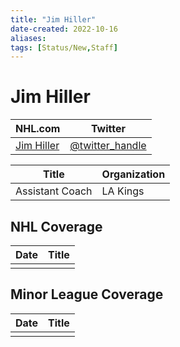 ```yaml
---
title: "Jim Hiller"
date-created: 2022-10-16
aliases: 
tags: [Status/New,Staff]
---
```


# Jim Hiller

| NHL.com                                                        | Twitter                                 |
| -------------------------------------------------------------- | --------------------------------------- |
| [Jim Hiller](https://www.nhl.com/kings/team/coaching-staff) | [@twitter_handle](https://twitter.com/) |


| Title           | Organization |
| --------------- | ------------ |
| Assistant Coach | LA Kings     | 


## NHL  Coverage
| Date | Title |
| ---- | ----- |
|      |       |


## Minor League Coverage
| Date | Title |
| ---- | ----- |
|      |       |


